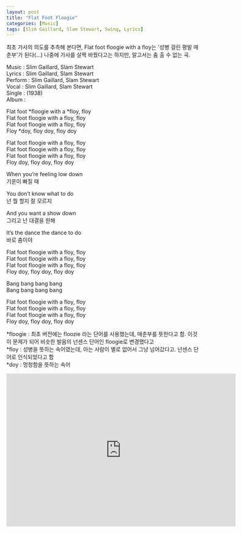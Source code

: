 ```yaml
---
layout: post
title: "Flat Foot Floogie"
categories: [Music]
tags: [Slim Gaillard, Slam Stewart, Swing, Lyrics]
---
```


최초 가사의 의도를 추측해 본다면, Flat foot floogie with a floy는 '성병 걸린 평발 매춘부'가 된다(...) 나중에 가사를 살짝 바꿨다고는 하지만, 알고서는 춤 출 수 없는 곡.

Music : Slim Gaillard, Slam Stewart  
Lyrics : Slim Gaillard, Slam Stewart  
Perform : Slim Gaillard, Slam Stewart  
Vocal : Slim Gaillard, Slam Stewart  
Single : (1938)  
Album :  

Flat foot &#42;floogie with a &#42;floy, floy  
Flat foot floogie with a floy, floy  
Flat foot floogie with a floy, floy  
Floy &#42;doy, floy doy, floy doy  

Flat foot floogie with a floy, floy  
Flat foot floogie with a floy, floy  
Flat foot floogie with a floy, floy  
Floy doy, floy doy, floy doy  

When you’re feeling low down  
기운이 빠질 때  

You don’t know what to do  
넌 뭘 할지 잘 모르지  

And you want a show down  
그리고 넌 대결을 원해  

It’s the dance the dance to do  
바로 춤이야  

Flat foot floogie with a floy, floy  
Flat foot floogie with a floy, floy  
Flat foot floogie with a floy, floy  
Floy doy, floy doy, floy doy  

Bang bang bang bang  
Bang bang bang bang  

Flat foot floogie with a floy, floy  
Flat foot floogie with a floy, floy  
Flat foot floogie with a floy, floy  
Floy doy, floy doy, floy doy  

&#42;floogie : 최초 버전에는 floozie 라는 단어를 사용했는데, 매춘부를 뜻한다고 함. 이것이 문제가 되어 비슷한 발음의 넌센스 단어인 floogie로 변경했다고  
&#42;floy : 성병을 뜻하는 속어였는데, 아는 사람이 별로 없어서 그냥 넘어갔다고. 넌센스 단어로 인식되었다고 함  
&#42;doy : 멍청함을 뜻하는 속어  

<iframe width="600" height="400" src="https://www.youtube.com/embed/FZnjfhvmgyE" title="YouTube video player" frameborder="0" allow="accelerometer; autoplay; clipboard-write; encrypted-media; gyroscope; picture-in-picture" allowfullscreen></iframe>